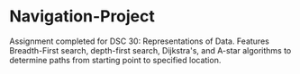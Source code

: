 # Navigation-Project
Assignment completed for DSC 30: Representations of Data. Features Breadth-First search, depth-first search, Dijkstra's, and A-star algorithms to determine paths from starting point to specified location.
